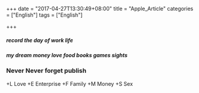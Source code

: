 +++
date = "2017-04-27T13:30:49+08:00"
title = "Apple_Article"
categories = ["English"]
tags = ["English"]

+++

##### record the day of work life
##### my dream money love food books games sights 

### Never Never forget publish

+L Love
+E Enterprise
+F Family
+M Money
+S Sex 



